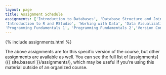 ```yaml
---
layout: page
title: Assignment Schedule
assignments: ['Introduction to Databases', 'Database Structure and Joins',
'Introduction to R and RStudio', 'Working with Data', 'Data Visualization',
'Programming Fundamentals 1', 'Programming Fundamentals 2','Version Control Basics', 'Integrating R and SQL', 'Putting It All Together']
---
```


{% include assignments.html %}

The above assignments are for this specific version of the course, but other
assignments are available as well. You can see the full list of
[assignments]({{ site.baseurl }}/assignments/), which may be useful if you're using this material
outside of an organized course.
